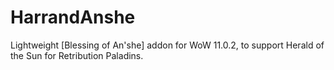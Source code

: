 # HarrandAnshe
Lightweight \[Blessing of An'she\] addon for WoW 11.0.2, to support Herald of the Sun for Retribution Paladins.